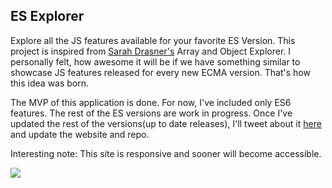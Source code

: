 ## ES Explorer

Explore all the JS features available for your favorite ES Version.
This project is inspired from [Sarah Drasner's](https://github.com/sdras) Array and Object Explorer. I personally felt, how awesome it will be if we have something similar to showcase JS features released for every new ECMA version. That's how this idea was born.

The MVP of this application is done. For now, I've included only ES6 features. The rest of the ES versions are work in progress. Once I've updated the rest of the versions(up to date releases), I'll tweet about it [here](https://twitter.com/ruphaaganesh) and update the website and repo.

Interesting note: This site is responsive and sooner will become accessible.

![](captured.gif)
